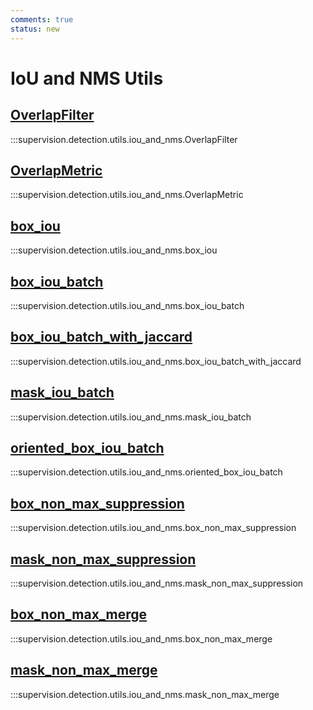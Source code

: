 ```yaml
---
comments: true
status: new
---
```


# IoU and NMS Utils

<div class="md-typeset">
  <h2><a href="#supervision.detection.utils.iou_and_nms.OverlapFilter">OverlapFilter</a></h2>
</div>

:::supervision.detection.utils.iou_and_nms.OverlapFilter

<div class="md-typeset">
  <h2><a href="#supervision.detection.utils.iou_and_nms.OverlapMetric">OverlapMetric</a></h2>
</div>

:::supervision.detection.utils.iou_and_nms.OverlapMetric

<div class="md-typeset">
  <h2><a href="#supervision.detection.utils.iou_and_nms.utils.box_iou">box_iou</a></h2>
</div>

:::supervision.detection.utils.iou_and_nms.box_iou

<div class="md-typeset">
  <h2><a href="#supervision.detection.utils.iou_and_nms.box_iou_batch">box_iou_batch</a></h2>
</div>

:::supervision.detection.utils.iou_and_nms.box_iou_batch

<div class="md-typeset">
  <h2><a href="#supervision.detection.utils.iou_and_nms.box_iou_batch_with_jaccard">box_iou_batch_with_jaccard</a></h2>
</div>

:::supervision.detection.utils.iou_and_nms.box_iou_batch_with_jaccard

<div class="md-typeset">
  <h2><a href="#supervision.detection.utils.iou_and_nms.mask_iou_batch">mask_iou_batch</a></h2>
</div>

:::supervision.detection.utils.iou_and_nms.mask_iou_batch

<div class="md-typeset">
  <h2><a href="#supervision.detection.utils.iou_and_nms.oriented_box_iou_batch">oriented_box_iou_batch</a></h2>
</div>

:::supervision.detection.utils.iou_and_nms.oriented_box_iou_batch

<div class="md-typeset">
  <h2><a href="#supervision.detection.utils.iou_and_nms.box_non_max_suppression">box_non_max_suppression</a></h2>
</div>

:::supervision.detection.utils.iou_and_nms.box_non_max_suppression

<div class="md-typeset">
  <h2><a href="#supervision.detection.utils.iou_and_nms.mask_non_max_suppression">mask_non_max_suppression</a></h2>
</div>

:::supervision.detection.utils.iou_and_nms.mask_non_max_suppression

<div class="md-typeset">
  <h2><a href="#supervision.detection.utils.iou_and_nms.box_non_max_merge">box_non_max_merge</a></h2>
</div>

:::supervision.detection.utils.iou_and_nms.box_non_max_merge

<div class="md-typeset">
  <h2><a href="#supervision.detection.utils.iou_and_nms.mask_non_max_merge">mask_non_max_merge</a></h2>
</div>

:::supervision.detection.utils.iou_and_nms.mask_non_max_merge
